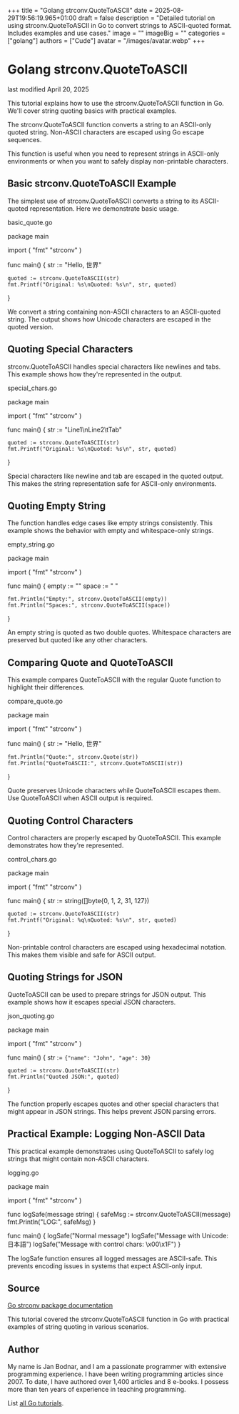 +++
title = "Golang strconv.QuoteToASCII"
date = 2025-08-29T19:56:19.965+01:00
draft = false
description = "Detailed tutorial on using strconv.QuoteToASCII in Go to convert strings to ASCII-quoted format. Includes examples and use cases."
image = ""
imageBig = ""
categories = ["golang"]
authors = ["Cude"]
avatar = "/images/avatar.webp"
+++

# Golang strconv.QuoteToASCII

last modified April 20, 2025

This tutorial explains how to use the strconv.QuoteToASCII function in Go.
We'll cover string quoting basics with practical examples.

The strconv.QuoteToASCII function converts a string to an ASCII-only
quoted string. Non-ASCII characters are escaped using Go escape sequences.

This function is useful when you need to represent strings in ASCII-only
environments or when you want to safely display non-printable characters.

## Basic strconv.QuoteToASCII Example

The simplest use of strconv.QuoteToASCII converts a string to its
ASCII-quoted representation. Here we demonstrate basic usage.

basic_quote.go
  

package main

import (
    "fmt"
    "strconv"
)

func main() {
    str := "Hello, 世界"
    
    quoted := strconv.QuoteToASCII(str)
    fmt.Printf("Original: %s\nQuoted: %s\n", str, quoted)
}

We convert a string containing non-ASCII characters to an ASCII-quoted string.
The output shows how Unicode characters are escaped in the quoted version.

## Quoting Special Characters

strconv.QuoteToASCII handles special characters like newlines and
tabs. This example shows how they're represented in the output.

special_chars.go
  

package main

import (
    "fmt"
    "strconv"
)

func main() {
    str := "Line1\nLine2\tTab"
    
    quoted := strconv.QuoteToASCII(str)
    fmt.Printf("Original: %s\nQuoted: %s\n", str, quoted)
}

Special characters like newline and tab are escaped in the quoted output.
This makes the string representation safe for ASCII-only environments.

## Quoting Empty String

The function handles edge cases like empty strings consistently. This example
shows the behavior with empty and whitespace-only strings.

empty_string.go
  

package main

import (
    "fmt"
    "strconv"
)

func main() {
    empty := ""
    space := "   "
    
    fmt.Println("Empty:", strconv.QuoteToASCII(empty))
    fmt.Println("Spaces:", strconv.QuoteToASCII(space))
}

An empty string is quoted as two double quotes. Whitespace characters are
preserved but quoted like any other characters.

## Comparing Quote and QuoteToASCII

This example compares QuoteToASCII with the regular Quote
function to highlight their differences.

compare_quote.go
  

package main

import (
    "fmt"
    "strconv"
)

func main() {
    str := "Hello, 世界"
    
    fmt.Println("Quote:", strconv.Quote(str))
    fmt.Println("QuoteToASCII:", strconv.QuoteToASCII(str))
}

Quote preserves Unicode characters while QuoteToASCII
escapes them. Use QuoteToASCII when ASCII output is required.

## Quoting Control Characters

Control characters are properly escaped by QuoteToASCII. This
example demonstrates how they're represented.

control_chars.go
  

package main

import (
    "fmt"
    "strconv"
)

func main() {
    str := string([]byte{0, 1, 2, 31, 127})
    
    quoted := strconv.QuoteToASCII(str)
    fmt.Printf("Original: %q\nQuoted: %s\n", str, quoted)
}

Non-printable control characters are escaped using hexadecimal notation.
This makes them visible and safe for ASCII output.

## Quoting Strings for JSON

QuoteToASCII can be used to prepare strings for JSON output. This
example shows how it escapes special JSON characters.

json_quoting.go
  

package main

import (
    "fmt"
    "strconv"
)

func main() {
    str := `{"name": "John", "age": 30}`
    
    quoted := strconv.QuoteToASCII(str)
    fmt.Println("Quoted JSON:", quoted)
}

The function properly escapes quotes and other special characters that might
appear in JSON strings. This helps prevent JSON parsing errors.

## Practical Example: Logging Non-ASCII Data

This practical example demonstrates using QuoteToASCII to safely
log strings that might contain non-ASCII characters.

logging.go
  

package main

import (
    "fmt"
    "strconv"
)

func logSafe(message string) {
    safeMsg := strconv.QuoteToASCII(message)
    fmt.Println("LOG:", safeMsg)
}

func main() {
    logSafe("Normal message")
    logSafe("Message with Unicode: 日本語")
    logSafe("Message with control chars: \x00\x1F")
}

The logSafe function ensures all logged messages are ASCII-safe.
This prevents encoding issues in systems that expect ASCII-only input.

## Source

[Go strconv package documentation](https://pkg.go.dev/strconv)

This tutorial covered the strconv.QuoteToASCII function in Go with
practical examples of string quoting in various scenarios.

## Author

My name is Jan Bodnar, and I am a passionate programmer with extensive
programming experience. I have been writing programming articles since 2007.
To date, I have authored over 1,400 articles and 8 e-books. I possess more
than ten years of experience in teaching programming.

List [all Go tutorials](/golang/).